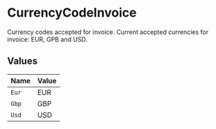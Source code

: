 # CurrencyCodeInvoice

Currency codes accepted for invoice. Current accepted currencies for invoice: EUR, GPB and USD.


## Values

| Name  | Value |
| ----- | ----- |
| `Eur` | EUR   |
| `Gbp` | GBP   |
| `Usd` | USD   |